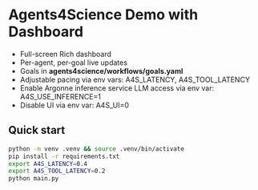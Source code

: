 
# Agents4Science Demo with Dashboard

- Full-screen Rich dashboard 
- Per-agent, per-goal live updates
- Goals in **agents4science/workflows/goals.yaml**
- Adjustable pacing via env vars: A4S_LATENCY, A4S_TOOL_LATENCY
- Enable Argonne inference service LLM access via env var: A4S_USE_INFERENCE=1
- Disable UI via env var: A4S_UI=0

## Quick start
```bash
python -m venv .venv && source .venv/bin/activate
pip install -r requirements.txt
export A4S_LATENCY=0.4
export A4S_TOOL_LATENCY=0.2
python main.py
```
